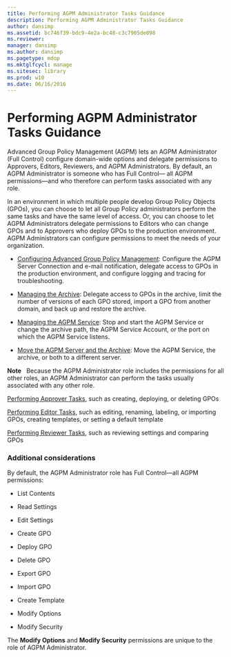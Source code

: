 ```yaml
---
title: Performing AGPM Administrator Tasks Guidance
description: Performing AGPM Administrator Tasks Guidance
author: dansimp
ms.assetid: bc746f39-bdc9-4e2a-bc48-c3c7905de098
ms.reviewer: 
manager: dansimp
ms.author: dansimp
ms.pagetype: mdop
ms.mktglfcycl: manage
ms.sitesec: library
ms.prod: w10
ms.date: 06/16/2016
---
```



# Performing AGPM Administrator Tasks Guidance


Advanced Group Policy Management (AGPM) lets an AGPM Administrator (Full Control) configure domain-wide options and delegate permissions to Approvers, Editors, Reviewers, and AGPM Administrators. By default, an AGPM Administrator is someone who has Full Control— all AGPM permissions—and who therefore can perform tasks associated with any role.

In an environment in which multiple people develop Group Policy Objects (GPOs), you can choose to let all Group Policy administrators perform the same tasks and have the same level of access. Or, you can choose to let AGPM Administrators delegate permissions to Editors who can change GPOs and to Approvers who deploy GPOs to the production environment. AGPM Administrators can configure permissions to meet the needs of your organization.

-   [Configuring Advanced Group Policy Management](configuring-advanced-group-policy-management-agpm40.md): Configure the AGPM Server Connection and e-mail notification, delegate access to GPOs in the production environment, and configure logging and tracing for troubleshooting.

-   [Managing the Archive](managing-the-archive-agpm40.md): Delegate access to GPOs in the archive, limit the number of versions of each GPO stored, import a GPO from another domain, and back up and restore the archive.

-   [Managing the AGPM Service](managing-the-agpm-service-agpm40.md): Stop and start the AGPM Service or change the archive path, the AGPM Service Account, or the port on which the AGPM Service listens.

-   [Move the AGPM Server and the Archive](move-the-agpm-server-and-the-archive-agpm40.md): Move the AGPM Service, the archive, or both to a different server.

**Note**  
Because the AGPM Administrator role includes the permissions for all other roles, an AGPM Administrator can perform the tasks usually associated with any other role.

[Performing Approver Tasks](performing-approver-tasks-agpm40.md), such as creating, deploying, or deleting GPOs

[Performing Editor Tasks](performing-editor-tasks-agpm40.md), such as editing, renaming, labeling, or importing GPOs, creating templates, or setting a default template

[Performing Reviewer Tasks](performing-reviewer-tasks-agpm40.md), such as reviewing settings and comparing GPOs

 

### Additional considerations

By default, the AGPM Administrator role has Full Control—all AGPM permissions:

-   List Contents

-   Read Settings

-   Edit Settings

-   Create GPO

-   Deploy GPO

-   Delete GPO

-   Export GPO

-   Import GPO

-   Create Template

-   Modify Options

-   Modify Security

The **Modify Options** and **Modify Security** permissions are unique to the role of AGPM Administrator.

 

 





